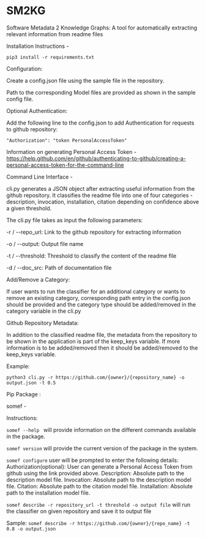 # SM2KG
Software Metadata 2 Knowledge Graphs: A tool for automatically extracting relevant information from readme files

Installation Instructions - 

`pip3 install -r requirements.txt`

Configuration:

Create a config.json file using the sample file in the repository.

Path to the corresponding Model files are provided as shown in the sample config file.

Optional Authentication:

Add the following line to the config.json to add Authentication for requests to github repository:

`"Authorization": "token PersonalAccessToken"`

Information on generating Personal Access Token - https://help.github.com/en/github/authenticating-to-github/creating-a-personal-access-token-for-the-command-line

Command Line Interface - 

cli.py generates a JSON object after extracting useful information from the github repository. It classifies the readme file into one of four categories - description, invocation, installation, citation depending on confidence above a given threshold.

The cli.py file takes as input the following parameters:

-r / --repo_url: Link to the github repository for extracting information

-o / --output: Output file name

-t / --threshold: Threshold to classify the content of the readme file

-d / --doc_src: Path of documentation file

Add/Remove a Category:

If user wants to run the classifier for an additional category or wants to remove an existing category, corresponding path entry in the config.json should be provided and the category type should be added/removed in the category variable in the cli.py

Github Repository Metadata:

In addition to the classified readme file, the metadata from the repository to be shown in the application is part of the keep_keys variable. If more information is to be added/removed then it should be added/removed to the keep_keys variable. 

Example:

`python3 cli.py -r https://github.com/{owner}/{repository_name} -o output.json -t 0.5`

Pip Package :

somef - 

Instructions: 

`somef --help ` 
will provide information on the different commands available in the package.

`somef version`
will provide the current version of the package in the system.

`somef configure`
user will be prompted to enter the following details:
Authorization(optional): User can generate a Personal Access Token from github using the link provided above.
Description: Absolute path to the description model file. 
Invocation: Absolute path to the description model file.
Citation: Absolute path to the citation model file.
Installation: Absolute path to the installation model file.

`somef describe -r repository_url -t threshold -o output file`
will run the classifier on given repository and save it to output file

Sample: 
`somef describe -r https://github.com/{owner}/{repo_name} -t 0.8 -o output.json`

